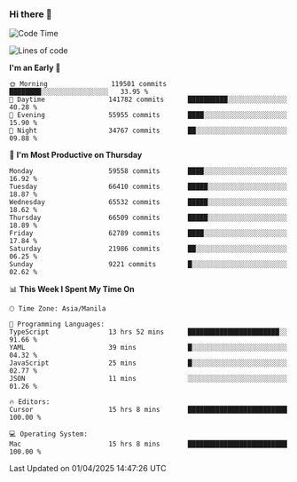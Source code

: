 ### Hi there 👋

<!--START_SECTION:waka-->
![Code Time](http://img.shields.io/badge/Code%20Time-5%2C973%20hrs%2046%20mins-blue)

![Lines of code](https://img.shields.io/badge/From%20Hello%20World%20I%27ve%20Written-127.8%20million%20lines%20of%20code-blue)

**I'm an Early 🐤** 

```text
🌞 Morning                119501 commits      ████████░░░░░░░░░░░░░░░░░   33.95 % 
🌆 Daytime                141782 commits      ██████████░░░░░░░░░░░░░░░   40.28 % 
🌃 Evening                55955 commits       ████░░░░░░░░░░░░░░░░░░░░░   15.90 % 
🌙 Night                  34767 commits       ██░░░░░░░░░░░░░░░░░░░░░░░   09.88 % 
```
📅 **I'm Most Productive on Thursday** 

```text
Monday                   59558 commits       ████░░░░░░░░░░░░░░░░░░░░░   16.92 % 
Tuesday                  66410 commits       █████░░░░░░░░░░░░░░░░░░░░   18.87 % 
Wednesday                65532 commits       █████░░░░░░░░░░░░░░░░░░░░   18.62 % 
Thursday                 66509 commits       █████░░░░░░░░░░░░░░░░░░░░   18.89 % 
Friday                   62789 commits       ████░░░░░░░░░░░░░░░░░░░░░   17.84 % 
Saturday                 21986 commits       ██░░░░░░░░░░░░░░░░░░░░░░░   06.25 % 
Sunday                   9221 commits        █░░░░░░░░░░░░░░░░░░░░░░░░   02.62 % 
```


📊 **This Week I Spent My Time On** 

```text
🕑︎ Time Zone: Asia/Manila

💬 Programming Languages: 
TypeScript               13 hrs 52 mins      ███████████████████████░░   91.66 % 
YAML                     39 mins             █░░░░░░░░░░░░░░░░░░░░░░░░   04.32 % 
JavaScript               25 mins             █░░░░░░░░░░░░░░░░░░░░░░░░   02.77 % 
JSON                     11 mins             ░░░░░░░░░░░░░░░░░░░░░░░░░   01.26 % 

🔥 Editors: 
Cursor                   15 hrs 8 mins       █████████████████████████   100.00 % 

💻 Operating System: 
Mac                      15 hrs 8 mins       █████████████████████████   100.00 % 
```


 Last Updated on 01/04/2025 14:47:26 UTC
<!--END_SECTION:waka-->


<!--
**rad182/rad182** is a ✨ _special_ ✨ repository because its `README.md` (this file) appears on your GitHub profile.

Here are some ideas to get you started:

- 🔭 I’m currently working on ...
- 🌱 I’m currently learning ...
- 👯 I’m looking to collaborate on ...
- 🤔 I’m looking for help with ...
- 💬 Ask me about ...
- 📫 How to reach me: ...
- 😄 Pronouns: ...
- ⚡ Fun fact: ...
-->
